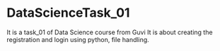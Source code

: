 # DataScienceTask_01
It is a task_01 of Data Science course from Guvi
It is about creating the registration and login using python, file handling.
